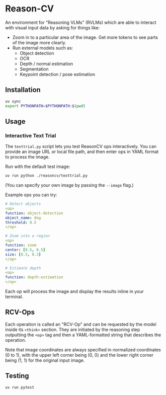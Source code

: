 # Reason-CV

An environment for "Reasoning VLMs" (RVLMs) which are able to interact with visual input data by asking for
things like:

- Zoom in to a particular area of the image.  Get more tokens to see parts of the image more clearly.
- Run external models such as:
    - Object detection
    - OCR
    - Depth / normal estimation
    - Segmentation
    - Keypoint detection / pose estimation

## Installation

```bash
uv sync
export PYTHONPATH=$PYTHONPATH:$(pwd)
```

## Usage

### Interactive Text Trial

The `texttrial.py` script lets you test ReasonCV ops interactively. You can provide an image URL or local file path, and then enter ops in YAML format to process the image.

Run with the default test image:

```bash
uv run python ./reasoncv/texttrial.py
```

(You can specify your own image by passing the `--image` flag.)


Example ops you can try:

```yaml
# Detect objects
<op>
function: object-detection
object_name: dog
threshold: 0.5
</op>

# Zoom into a region
<op>
function: zoom
center: [0.5, 0.5]
size: [0.3, 0.3]
</op>

# Estimate depth
<op>
function: depth-estimation
</op>
```

Each op will process the image and display the results inline in your terminal.

## RCV-Ops

Each operation is called an "RCV-Op" and can be requested by the model inside its `<think>` section. They are initiated by the reasoning step outputting the `<op>` tag and then a YAML-formatted string that describes the operation.

Note that image coordinates are always specified in normalized coordinates (0 to 1), with the upper left corner being (0, 0) and the lower right corner being (1, 1) for the original input image.


## Testing

```bash
uv run pytest
```

